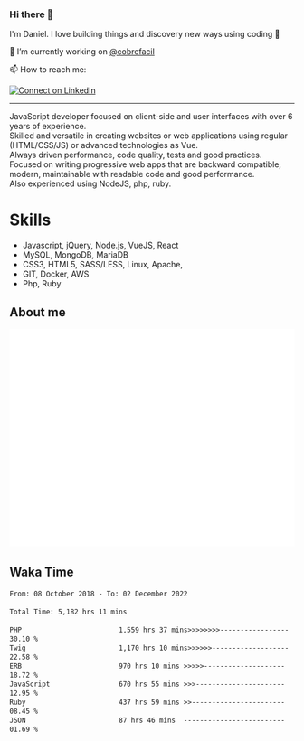 ### Hi there 👋

I'm Daniel. I love building things and discovery new ways using coding :raised_hands: 

🔭 I’m currently working on [@cobrefacil](https://www.cobrefacil.com.br/)

📫 How to reach me:

[![Connect on LinkedIn](https://img.shields.io/badge/--linkedin?label=LinkedIn&logo=LinkedIn&style=social)](https://www.linkedin.com/in/daniel-cerverizzo/)

---

JavaScript developer focused on client-side and user interfaces with over 6 years of experience.  
Skilled and versatile in creating websites or web applications using regular (HTML/CSS/JS) or advanced technologies as Vue.  
Always driven performance, code quality, tests and good practices.  
 Focused on writing progressive web apps that are backward compatible, modern, maintainable with readable code and good performance.  
Also experienced using NodeJS, php, ruby. 


# Skills

 - Javascript, jQuery, Node.js, VueJS, React
 - MySQL, MongoDB, MariaDB    
 - CSS3, HTML5, SASS/LESS,  Linux, Apache,
 - GIT, Docker, AWS
 - Php, Ruby

## About me

![Metrics](/github-metrics.svg)

## Waka Time

<!--START_SECTION:waka-->

```text
From: 08 October 2018 - To: 02 December 2022

Total Time: 5,182 hrs 11 mins

PHP                        1,559 hrs 37 mins>>>>>>>>-----------------   30.10 %
Twig                       1,170 hrs 10 mins>>>>>>-------------------   22.58 %
ERB                        970 hrs 10 mins >>>>>--------------------   18.72 %
JavaScript                 670 hrs 55 mins >>>----------------------   12.95 %
Ruby                       437 hrs 59 mins >>-----------------------   08.45 %
JSON                       87 hrs 46 mins  -------------------------   01.69 %
```

<!--END_SECTION:waka-->

